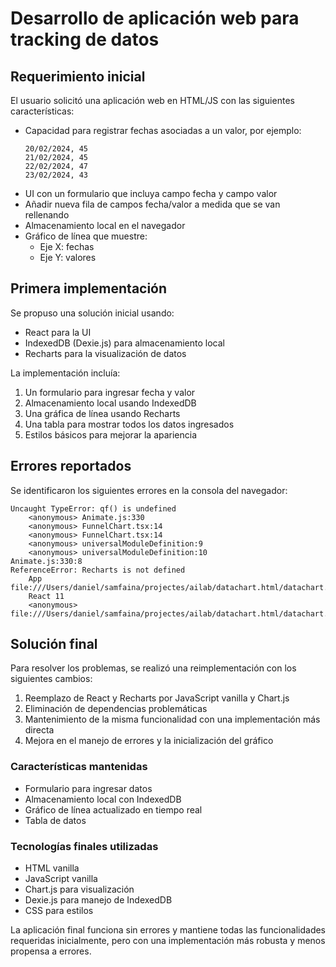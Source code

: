 # Desarrollo de aplicación web para tracking de datos

## Requerimiento inicial

El usuario solicitó una aplicación web en HTML/JS con las siguientes características:

- Capacidad para registrar fechas asociadas a un valor, por ejemplo:
  ```
  20/02/2024, 45
  21/02/2024, 45
  22/02/2024, 47
  23/02/2024, 43
  ```
- UI con un formulario que incluya campo fecha y campo valor
- Añadir nueva fila de campos fecha/valor a medida que se van rellenando
- Almacenamiento local en el navegador
- Gráfico de línea que muestre:
  - Eje X: fechas
  - Eje Y: valores

## Primera implementación

Se propuso una solución inicial usando:
- React para la UI
- IndexedDB (Dexie.js) para almacenamiento local
- Recharts para la visualización de datos

La implementación incluía:
1. Un formulario para ingresar fecha y valor
2. Almacenamiento local usando IndexedDB
3. Una gráfica de línea usando Recharts
4. Una tabla para mostrar todos los datos ingresados
5. Estilos básicos para mejorar la apariencia

## Errores reportados

Se identificaron los siguientes errores en la consola del navegador:

```
Uncaught TypeError: qf() is undefined
    <anonymous> Animate.js:330
    <anonymous> FunnelChart.tsx:14
    <anonymous> FunnelChart.tsx:14
    <anonymous> universalModuleDefinition:9
    <anonymous> universalModuleDefinition:10
Animate.js:330:8
ReferenceError: Recharts is not defined
    App file:///Users/daniel/samfaina/projectes/ailab/datachart.html/datachart.html:126
    React 11
    <anonymous> file:///Users/daniel/samfaina/projectes/ailab/datachart.html/datachart.html:172
```

## Solución final

Para resolver los problemas, se realizó una reimplementación con los siguientes cambios:

1. Reemplazo de React y Recharts por JavaScript vanilla y Chart.js
2. Eliminación de dependencias problemáticas
3. Mantenimiento de la misma funcionalidad con una implementación más directa
4. Mejora en el manejo de errores y la inicialización del gráfico

### Características mantenidas
- Formulario para ingresar datos
- Almacenamiento local con IndexedDB
- Gráfico de línea actualizado en tiempo real
- Tabla de datos

### Tecnologías finales utilizadas
- HTML vanilla
- JavaScript vanilla
- Chart.js para visualización
- Dexie.js para manejo de IndexedDB
- CSS para estilos

La aplicación final funciona sin errores y mantiene todas las funcionalidades requeridas inicialmente, pero con una implementación más robusta y menos propensa a errores.